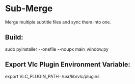 # Sub-Merge

Merge multiple subtitle files and sync them into one.


## Build:
sudo pyinstaller --onefile --noupx main_window.py

## Export Vlc Plugin Environment Variable:
export VLC_PLUGIN_PATH=/usr/lib/vlc/plugins
